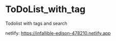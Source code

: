 # ToDoList_with_tag
Todolist with tags and search

netlify: https://infallible-edison-478210.netlify.app
